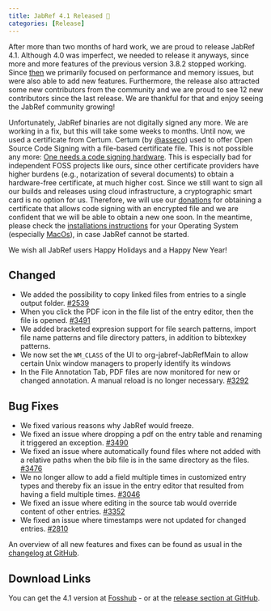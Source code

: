 ```yaml
---
title: JabRef 4.1 Released 🎄
categories: [Release]
---
```


After more than two months of hard work, we are proud to release JabRef 4.1.
Although 4.0 was imperfect, we needed to release it anyways, since more and more features of the previous version 3.8.2 stopped working.
Since [then](https://blog.jabref.org/2017/10/04/JabRef4-0/) we primarily focused on performance and memory issues, but were also able to add new features.
Furthermore, the release also attracted some new contributors from the community and we are proud to see 12 new contributors since the last release.
We are thankful for that and enjoy seeing the JabRef community growing!

Unfortunately, JabRef binaries are not digitally signed any more.
We are working in a fix, but this will take some weeks to months.
Until now, we used a certificate from Certum.
Certum (by [@asseco](https://twitter.com/assecods)) used to offer Open Source Code Signing with a file-based certificate file.
This is not possible any more:
[One needs a code signing hardware](https://en.sklep.certum.pl/data-safety/code-signing-certificates/open-source-code-signing-933.html).
This is especially bad for independent FOSS projects like ours, since other certificate providers have higher burdens (e.g., notarization of several documents) to obtain a hardware-free certificate, at much higher cost.
Since we still want to sign all our builds and releases using cloud infrastructure, a cryptographic smart card is no option for us.
Therefore, we will use our [donations](https://donations.jabref.org) for obtaining a certificate that allows code signing with an encrypted file and we are confident that we will be able to obtain a new one soon.
In the meantime, please check the [installations instructions](https://help.jabref.org/en/#faq) for your Operating System (especially [MacOs](https://help.jabref.org/en/FAQosx)), in case JabRef cannot be started.

We wish all JabRef users Happy Holidays and a Happy New Year!

## Changed

- We added the possibility to copy linked files from entries to a single output folder. [#2539](https://github.com/JabRef/jabref/issues/2539)
- When you click the PDF icon in the file list of the entry editor, then the file is opened. [#3491](https://github.com/JabRef/jabref/issues/3491)
- We added bracketed expresion support for file search patterns, import file name patterns and file directory patters, in addition to bibtexkey patterns.
- We now set the `WM_CLASS` of the UI to org-jabref-JabRefMain to allow certain Unix window managers to properly identify its windows
- In the File Annotation Tab, PDF files are now monitored for new or changed annotation. A manual reload is no longer necessary. [#3292](https://github.com/JabRef/jabref/issues/3292)

## Bug Fixes

- We fixed various reasons why JabRef would freeze.
- We fixed an issue where dropping a pdf on the entry table and renaming it triggered an exception. [#3490](https://github.com/JabRef/jabref/issues/3490)
- We fixed an issue where automatically found files where not added with a relative paths when the bib file is in the same directory as the files. [#3476](https://github.com/JabRef/jabref/issues/3476)
- We no longer allow to add a field multiple times in customized entry types and thereby fix an issue in the entry editor that resulted from having a field multiple times. [#3046](https://github.com/JabRef/jabref/issues/3046)
- We fixed an issue where editing in the source tab would override content of other entries. [#3352](https://github.com/JabRef/jabref/issues/3352#issue-268580818)
- We fixed an issue where timestamps were not updated for changed entries. [#2810](https://github.com/JabRef/jabref/issues/2810)

An overview of all new features and fixes can be found as usual in the [changelog at GitHub](https://github.com/JabRef/jabref/blob/v4.1/CHANGELOG.md).

## Download Links

You can get the 4.1 version at [Fosshub](https://www.fosshub.com/JabRef.html) - or at the [release section at GitHub](https://github.com/JabRef/jabref/releases/tag/v4.1).
